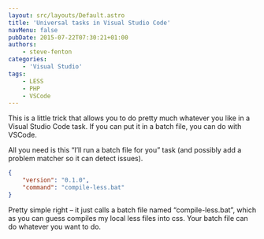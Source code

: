 ```yaml
---
layout: src/layouts/Default.astro
title: 'Universal tasks in Visual Studio Code'
navMenu: false
pubDate: 2015-07-22T07:30:21+01:00
authors:
    - steve-fenton
categories:
    - 'Visual Studio'
tags:
    - LESS
    - PHP
    - VSCode
---
```


This is a little trick that allows you to do pretty much whatever you like in a Visual Studio Code task. If you can put it in a batch file, you can do with VSCode.

All you need is this “I’ll run a batch file for you” task (and possibly add a problem matcher so it can detect issues).

```json
{
    "version": "0.1.0",
    "command": "compile-less.bat"
}
```

Pretty simple right – it just calls a batch file named “compile-less.bat”, which as you can guess compiles my local less files into css. Your batch file can do whatever you want to do.